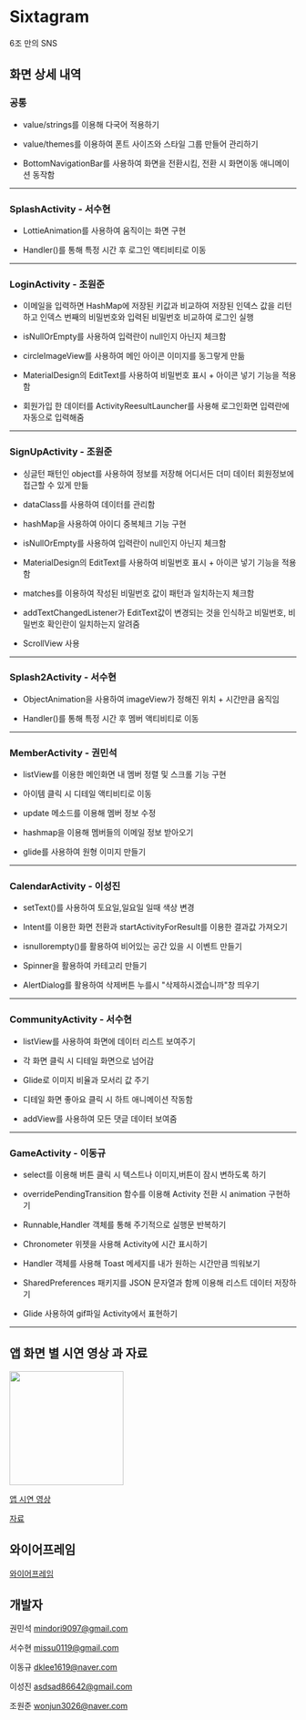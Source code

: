 # Sixtagram
6조 만의 SNS  

  

## 화면 상세 내역

### 공통
* value/strings를 이용해 다국어 적용하기  

* value/themes를 이용하여 폰트 사이즈와 스타일 그룹 만들어 관리하기  

* BottomNavigationBar를 사용하여 화면을 전환시킴, 전환 시 화면이동 애니메이션 동작함    

----

### SplashActivity - 서수현
* LottieAnimation를 사용하여 움직이는 화면 구현  

* Handler()를 통해 특정 시간 후 로그인 액티비티로 이동    

----


### LoginActivity - 조원준
* 이메일을 입력하면 HashMap에 저장된 키값과 비교하여 저장된 인덱스 값을 리턴하고 인덱스 번째의 비밀번호와 입력된 비밀번호 비교하여 로그인 실행  

* isNullOrEmpty를 사용하여 입력란이 null인지 아닌지 체크함  

* circleImageView를 사용하여 메인 아이콘 이미지를 동그랗게 만듦  

* MaterialDesign의 EditText를 사용하여 비밀번호 표시 + 아이콘 넣기 기능을 적용함  

* 회원가입 한 데이터를 ActivityReesultLauncher를 사용해 로그인화면 입력란에 자동으로 입력해줌  

----

### SignUpActivity - 조원준
* 싱글턴 패턴인 object를 사용하여 정보를 저장해 어디서든 더미 데이터 회원정보에 접근할 수 있게 만듦  

* dataClass를 사용하여 데이터를 관리함  

* hashMap을 사용하여 아이디 중복체크 기능 구현  

* isNullOrEmpty를 사용하여 입력란이 null인지 아닌지 체크함  

* MaterialDesign의 EditText를 사용하여 비밀번호 표시 + 아이콘 넣기 기능을 적용함  

* matches를 이용하여 작성된 비밀번호 값이 패턴과 일치하는지 체크함  

* addTextChangedListener가 EditText값이 변경되는 것을 인식하고 비밀번호, 비밀번호 확인란이 일치하는지 알려줌  

* ScrollView 사용  

----


### Splash2Activity - 서수현
* ObjectAnimation을 사용하여 imageView가 정해진 위치 + 시간만큼 움직임  

* Handler()를 통해 특정 시간 후 멤버 액티비티로 이동  

----


### MemberActivity - 권민석
* listView를 이용한 메인화면 내 멤버 정렬 및 스크롤 기능 구현  

* 아이템 클릭 시 디테일 액티비티로 이동  

* update 메소드를 이용해 멤버 정보 수정  

* hashmap을 이용해 멤버들의 이메일 정보 받아오기  

* glide를 사용하여 원형 이미지 만들기  

----


### CalendarActivity - 이성진
* setText()를 사용하여 토요일,일요일 일때 색상 변경  

* Intent를 이용한 화면 전환과 startActivityForResult를 이용한 결과값 가져오기  

* isnullorempty()를 활용하여 비어있는 공간 있을 시 이벤트 만들기  

* Spinner을 활용하여 카테고리 만들기  

* AlertDialog를 활용하여 삭제버튼 누를시 "삭제하시겠습니까"창 띄우기  

----


### CommunityActivity - 서수현
* listView를 사용하여 화면에 데이터 리스트 보여주기  

* 각 화면 클릭 시 디테일 화면으로 넘어감  

* Glide로 이미지 비율과 모서리 값 주기  

* 디테일 화면 좋아요 클릭 시 하트 애니메이션 작동함  

* addView를 사용하여 모든 댓글 데이터 보여줌  

----


### GameActivity - 이동규
* select를 이용해 버튼 클릭 시 텍스트나 이미지,버튼이 잠시 변하도록 하기  

* overridePendingTransition 함수를 이용해 Activity 전환 시 animation 구현하기  

* Runnable,Handler 객체를 통해 주기적으로 실행문 반복하기  

* Chronometer 위젯을 사용해 Activity에 시간 표시하기  

* Handler 객체를 사용해 Toast 메세지를 내가 원하는 시간만큼 띄워보기  

* SharedPreferences 패키지를 JSON 문자열과 함께 이용해 리스트 데이터 저장하기  

* Glide 사용하여 gif파일 Activity에서 표현하기  


----------------------------------------

## 앱 화면 별 시연 영상 과 자료  

<img src = https://github.com/joye-seo/Sixtagram/assets/104261048/9dd7c367-1854-419e-8a3d-de240d45e6ca width="200" >



[앱 시연 영상](https://drive.google.com/file/d/1RESDeSCdvA2vTVAWodx0KBXNFz0f5-TU/view?usp=drive_link)  

[자료](https://drive.google.com/drive/folders/1B3d2Y0tOb9OoQzbAcYND0qohmnDpI0ZS?usp=sharing)  


## 와이어프레임
[와이어프레임](https://file.notion.so/f/s/3443d7e2-9b46-4715-9d1c-027b6bd0e04c/Untitled.png?id=dbf697e1-7d87-4c24-ab09-6d5309dd6301&table=block&spaceId=83c75a39-3aba-4ba4-a792-7aefe4b07895&expirationTimestamp=1692928800000&signature=MZ4OtoB7nLthYok6s9QMntFJdfrFPcHbkJvjtHu6pyA&downloadName=Untitled.png)


## 개발자
권민석 mindori9097@gmail.com  

서수현 missu0119@gmail.com  

이동규 dklee1619@naver.com  

이성진 asdsad86642@gmail.com  

조원준 wonjun3026@naver.com  

